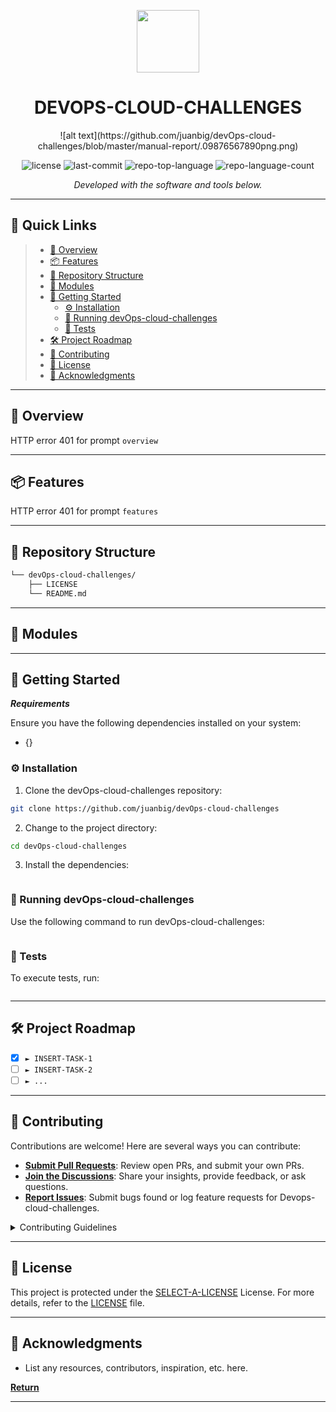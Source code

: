 <p align="center">
  <img src="https://cdn-icons-png.flaticon.com/512/6295/6295417.png" width="100" />
</p>
<p align="center">
    <h1 align="center">DEVOPS-CLOUD-CHALLENGES</h1>
</p>
<p align="center">
    ![alt text](https://github.com/juanbig/devOps-cloud-challenges/blob/master/manual-report/.09876567890png.png)  
</p>
<p align="center">
	<img src="https://img.shields.io/github/license/juanbig/devOps-cloud-challenges?style=flat&color=0080ff" alt="license">
	<img src="https://img.shields.io/github/last-commit/juanbig/devOps-cloud-challenges?style=flat&logo=git&logoColor=white&color=0080ff" alt="last-commit">
	<img src="https://img.shields.io/github/languages/top/juanbig/devOps-cloud-challenges?style=flat&color=0080ff" alt="repo-top-language">
	<img src="https://img.shields.io/github/languages/count/juanbig/devOps-cloud-challenges?style=flat&color=0080ff" alt="repo-language-count">
<p>
<p align="center">
		<em>Developed with the software and tools below.</em>
</p>
<p align="center">
	</p>
<hr>

## 🔗 Quick Links

> - [📍 Overview](#-overview)
> - [📦 Features](#-features)
> - [📂 Repository Structure](#-repository-structure)
> - [🧩 Modules](#-modules)
> - [🚀 Getting Started](#-getting-started)
>   - [⚙️ Installation](#️-installation)
>   - [🤖 Running devOps-cloud-challenges](#-running-devOps-cloud-challenges)
>   - [🧪 Tests](#-tests)
> - [🛠 Project Roadmap](#-project-roadmap)
> - [🤝 Contributing](#-contributing)
> - [📄 License](#-license)
> - [👏 Acknowledgments](#-acknowledgments)

---

## 📍 Overview

HTTP error 401 for prompt `overview`

---

## 📦 Features

HTTP error 401 for prompt `features`

---

## 📂 Repository Structure

```sh
└── devOps-cloud-challenges/
    ├── LICENSE
    └── README.md
```

---

## 🧩 Modules


---

## 🚀 Getting Started

***Requirements***

Ensure you have the following dependencies installed on your system:

* {}

### ⚙️ Installation

1. Clone the devOps-cloud-challenges repository:

```sh
git clone https://github.com/juanbig/devOps-cloud-challenges
```

2. Change to the project directory:

```sh
cd devOps-cloud-challenges
```

3. Install the dependencies:

```sh

```

### 🤖 Running devOps-cloud-challenges

Use the following command to run devOps-cloud-challenges:

```sh

```

### 🧪 Tests

To execute tests, run:

```sh

```

---

## 🛠 Project Roadmap

- [X] `► INSERT-TASK-1`
- [ ] `► INSERT-TASK-2`
- [ ] `► ...`

---

## 🤝 Contributing

Contributions are welcome! Here are several ways you can contribute:

- **[Submit Pull Requests](https://github.com/juanbig/devOps-cloud-challenges/blob/main/CONTRIBUTING.md)**: Review open PRs, and submit your own PRs.
- **[Join the Discussions](https://github.com/juanbig/devOps-cloud-challenges/discussions)**: Share your insights, provide feedback, or ask questions.
- **[Report Issues](https://github.com/juanbig/devOps-cloud-challenges/issues)**: Submit bugs found or log feature requests for Devops-cloud-challenges.

<details closed>
    <summary>Contributing Guidelines</summary>

1. **Fork the Repository**: Start by forking the project repository to your GitHub account.
2. **Clone Locally**: Clone the forked repository to your local machine using a Git client.
   ```sh
   git clone https://github.com/juanbig/devOps-cloud-challenges
   ```
3. **Create a New Branch**: Always work on a new branch, giving it a descriptive name.
   ```sh
   git checkout -b new-feature-x
   ```
4. **Make Your Changes**: Develop and test your changes locally.
5. **Commit Your Changes**: Commit with a clear message describing your updates.
   ```sh
   git commit -m 'Implemented new feature x.'
   ```
6. **Push to GitHub**: Push the changes to your forked repository.
   ```sh
   git push origin new-feature-x
   ```
7. **Submit a Pull Request**: Create a PR against the original project repository. Clearly describe the changes and their motivations.

Once your PR is reviewed and approved, it will be merged into the main branch.

</details>

---

## 📄 License

This project is protected under the [SELECT-A-LICENSE](https://choosealicense.com/licenses) License. For more details, refer to the [LICENSE](https://choosealicense.com/licenses/) file.

---

## 👏 Acknowledgments

- List any resources, contributors, inspiration, etc. here.

[**Return**](#-quick-links)

---
